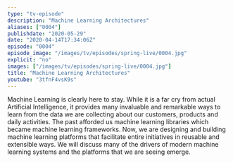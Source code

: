 ```yaml
---
type: "tv-episode"
description: "Machine Learning Architectures"
aliases: ["0004"]
publishdate: "2020-05-29"
date: "2020-04-14T17:34:06Z"
episode: "0004"
episode_image: "/images/tv/episodes/spring-live/0004.jpg"
explicit: "no"
images: ["/images/tv/episodes/spring-live/0004.jpg"]
title: "Machine Learning Architectures"
youtube: "3tfnF4vsK9s"
---
```


Machine Learning is clearly here to stay. While it is a far cry from actual Artificial Intelligence, it provides many invaluable and remarkable ways to learn from the data we are collecting about our customers, products and daily activities. The past afforded us machine learning libraries which became machine learning frameworks. Now, we are designing and building machine learning platforms that facilitate entire initiatives in reusable and extensible ways. We will discuss many of the drivers of modern machine learning systems and the platforms that we are seeing emerge.

